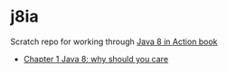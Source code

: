 # j8ia
Scratch repo for working through [Java 8 in Action book](https://www.manning.com/books/java-8-in-action)

- [Chapter 1 Java 8: why should you care](docs/ch1/README.md)
